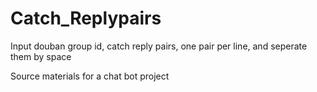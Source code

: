 # Catch_Replypairs
Input douban group id, catch reply pairs, one pair per line, and seperate them by space

Source materials for a chat bot project
